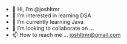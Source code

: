 - 👋 Hi, I’m @joshltmr
- 👀 I’m interested in learning DSA
- 🌱 I’m currently learning Java
- 💞️ I’m looking to collaborate on ...
- 📫 How to reach me ... joshltmr@gmail.com

<!---
joshltmr/joshltmr is a ✨ special ✨ repository because its `README.md` (this file) appears on your GitHub profile.
You can click the Preview link to take a look at your changes.
--->
